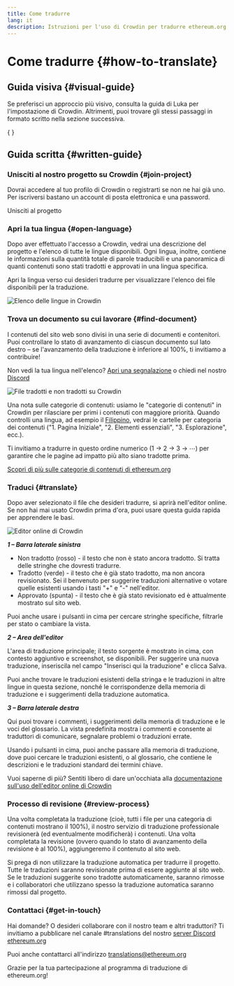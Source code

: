 ```yaml
---
title: Come tradurre
lang: it
description: Istruzioni per l'uso di Crowdin per tradurre ethereum.org
---
```


# Come tradurre \{#how-to-translate}

## Guida visiva \{#visual-guide}

Se preferisci un approccio più visivo, consulta la guida di Luka per l'impostazione di Crowdin. Altrimenti, puoi trovare gli stessi passaggi in formato scritto nella sezione successiva.

{
<YouTube id="Ii7bYhanLs4" />
}

## Guida scritta \{#written-guide}

### Unisciti al nostro progetto su Crowdin \{#join-project}

Dovrai accedere al tuo profilo di Crowdin o registrarti se non ne hai già uno. Per iscriversi bastano un account di posta elettronica e una password.

<ButtonLink to="https://crowdin.com/project/ethereum-org/">
  Unisciti al progetto
</ButtonLink>

### Apri la tua lingua \{#open-language}

Dopo aver effettuato l'accesso a Crowdin, vedrai una descrizione del progetto e l'elenco di tutte le lingue disponibili. Ogni lingua, inoltre, contiene le informazioni sulla quantità totale di parole traducibili e una panoramica di quanti contenuti sono stati tradotti e approvati in una lingua specifica.

Apri la lingua verso cui desideri tradurre per visualizzare l'elenco dei file disponibili per la traduzione.

![Elenco delle lingue in Crowdin](./list-of-languages.png)

### Trova un documento su cui lavorare \{#find-document}

I contenuti del sito web sono divisi in una serie di documenti e contenitori. Puoi controllare lo stato di avanzamento di ciascun documento sul lato destro – se l'avanzamento della traduzione è inferiore al 100%, ti invitiamo a contribuire!

Non vedi la tua lingua nell'elenco? [Apri una segnalazione](https://github.com/ethereum/ethereum-org-website/issues/new/choose) o chiedi nel nostro [Discord](/discord/)

![File tradotti e non tradotti su Crowdin](./crowdin-files.png)

Una nota sulle categorie di contenuti: usiamo le "categorie di contenuti" in Crowdin per rilasciare per primi i contenuti con maggiore priorità. Quando controlli una lingua, ad esempio il [Filippino](https://crowdin.com/project/ethereum-org/fil#), vedrai le cartelle per categoria dei contenuti ("1. Pagina Iniziale", "2. Elementi essenziali", "3. Esplorazione", ecc.).

Ti invitiamo a tradurre in questo ordine numerico (1 → 2 → 3 → ⋯) per garantire che le pagine ad impatto più alto siano tradotte prima.

[Scopri di più sulle categorie di contenuti di ethereum.org](/contributing/translation-program/content-buckets/)

### Traduci \{#translate}

Dopo aver selezionato il file che desideri tradurre, si aprirà nell'editor online. Se non hai mai usato Crowdin prima d'ora, puoi usare questa guida rapida per apprendere le basi.

![Editor online di Crowdin](./online-editor.png)

**_1 – Barra laterale sinistra_**

- Non tradotto (rosso) - il testo che non è stato ancora tradotto. Si tratta delle stringhe che dovresti tradurre.
- Tradotto (verde) - il testo che è già stato tradotto, ma non ancora revisionato. Sei il benvenuto per suggerire traduzioni alternative o votare quelle esistenti usando i tasti "+" e "-" nell'editor.
- Approvato (spunta) - il testo che è già stato revisionato ed è attualmente mostrato sul sito web.

Puoi anche usare i pulsanti in cima per cercare stringhe specifiche, filtrarle per stato o cambiare la vista.

**_2 – Area dell'editor_**

L'area di traduzione principale; il testo sorgente è mostrato in cima, con contesto aggiuntivo e screenshot, se disponibili. Per suggerire una nuova traduzione, inseriscila nel campo "Inserisci qui la traduzione" e clicca Salva.

Puoi anche trovare le traduzioni esistenti della stringa e le traduzioni in altre lingue in questa sezione, nonché le corrispondenze della memoria di traduzione e i suggerimenti della traduzione automatica.

**_3 – Barra laterale destra_**

Qui puoi trovare i commenti, i suggerimenti della memoria di traduzione e le voci del glossario. La vista predefinita mostra i commenti e consente ai traduttori di comunicare, segnalare problemi o traduzioni errate.

Usando i pulsanti in cima, puoi anche passare alla memoria di traduzione, dove puoi cercare le traduzioni esistenti, o al glossario, che contiene le descrizioni e le traduzioni standard dei termini chiave.

Vuoi saperne di più? Sentiti libero di dare un'occhiata alla [documentazione sull'uso dell'editor online di Crowdin](https://support.crowdin.com/online-editor/)

### Processo di revisione \{#review-process}

Una volta completata la traduzione (cioè, tutti i file per una categoria di contenuti mostrano il 100%), il nostro servizio di traduzione professionale revisionerà (ed eventualmente modificherà) i contenuti. Una volta completata la revisione (ovvero quando lo stato di avanzamento della revisione è al 100%), aggiungeremo il contenuto al sito web.

<InfoBanner shouldCenter emoji=":warning:">
  Si prega di non utilizzare la traduzione automatica per tradurre il progetto. Tutte le traduzioni saranno revisionate prima di essere aggiunte al sito web. Se le traduzioni suggerite sono tradotte automaticamente, saranno rimosse e i collaboratori che utilizzano spesso la traduzione automatica saranno rimossi dal progetto.
</InfoBanner>

### Contattaci \{#get-in-touch}

Hai domande? O desideri collaborare con il nostro team e altri traduttori? Ti invitiamo a pubblicare nel canale #translations del nostro [server Discord ethereum.org](/discord/)

Puoi anche contattarci all'indirizzo translations@ethereum.org

Grazie per la tua partecipazione al programma di traduzione di ethereum.org!
